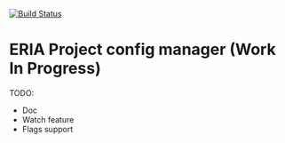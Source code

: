 [![Build Status](https://travis-ci.org/Eria-Project/config-manager.svg?branch=master)](https://travis-ci.org/Eria-Project/config-manager)

# ERIA Project config manager (Work In Progress)

TODO:
* Doc
* Watch feature
* Flags support